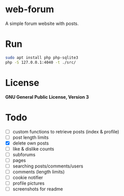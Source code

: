 # web-forum
A simple forum website with posts.

# Run
```bash
sudo apt install php php-sqlite3
php -S 127.0.0.1:4040 -t ./src/
```

# License
**GNU General Public License, Version 3**

# Todo
- [ ] custom functions to retrieve posts (index & profile)
- [ ] post length limits
- [x] delete own posts
- [ ] like & dislike counts
- [ ] subforums
- [ ] pages
- [ ] searching posts/comments/users
- [ ] comments (length limits)
- [ ] cookie notifier
- [ ] profile pictures
- [ ] screenshots for readme

<!-- https://github.com/3001jo/web-forum -->